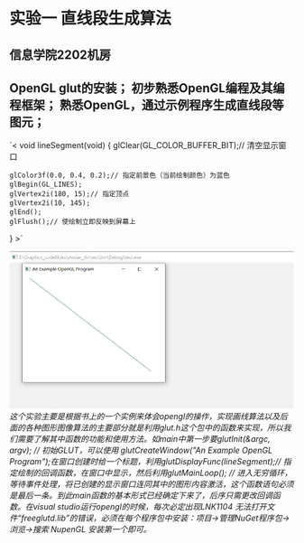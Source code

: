 # 实验一 直线段生成算法
## 信息学院2202机房
## OpenGL glut的安装；  初步熟悉OpenGL编程及其编程框架；  熟悉OpenGL，通过示例程序生成直线段等图元；  
`<  void lineSegment(void)
{
    glClear(GL_COLOR_BUFFER_BIT);// 清空显示窗口

    glColor3f(0.0, 0.4, 0.2);// 指定前景色（当前绘制颜色）为蓝色
    glBegin(GL_LINES);
    glVertex2i(180, 15);// 指定顶点
    glVertex2i(10, 145);
    glEnd();
    glFlush();// 使绘制立即反映到屏幕上
}  >` 



![image](https://github.com/Polaris1491319352/Graphics/blob/main/image/work_1.jpg)
_这个实验主要是根据书上的一个实例来体会opengl的操作，实现画线算法以及后面的各种图形图像算法的主要部分就是利用glut.h这个包中的函数来实现，所以我们需要了解其中函数的功能和使用方法。如main中第一步要glutInit(&argc, argv); // 初始GLUT，可以使用 glutCreateWindow("An Example OpenGL Program");在窗口创建时给一个标题，利用glutDisplayFunc(lineSegment);// 指定绘制的回调函数，在窗口中显示，然后利用glutMainLoop(); // 进入无穷循环，等待事件处理，将已创建的显示窗口连同其中的图形内容激活，这个函数语句必须是最后一条。到此main函数的基本形式已经确定下来了，后序只需更改回调函数。在visual studio运行opengl的时候，每次必定出现LNK1104 无法打开文件“freeglutd.lib”的错误，必须在每个程序包中安装：项目->管理NuGet程序包->浏览->搜索 NupenGL 安装第一个即可。_
